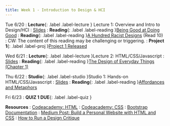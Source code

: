 ```yaml
---
title: Week 1 - Introduction to Design & HCI
---
```


Tue 6/20
: **Lecture**{: .label .label-lecture } Lecture 1: Overview and Intro to Design/HCI 
  : [Slides](#)
: **Reading**{: .label .label-reading }[Being Good at Doing Good](https://storage.googleapis.com/pub-tools-public-publication-data/pdf/45295.pdf)
: **Reading**{: .label .label-reading }[A Hundred Racist Designs](https://otlhogilegordon.medium.com/a-hundred-racist-designs-ff713cd5aa42) (Read 10)
  : CW: The content of this reading may be challenging or triggering.
: **Project 1**{: .label .label-proj }[Project 1 Released](#)

Wed 6/21
: **Lecture**{: .label .label-lecture }Lecture 2: HTML/CSS/Javascript
  : [Slides](#)
: **Reading**{: .label .label-reading }[The Design of Everyday Things (Chapter 1)](https://storage.googleapis.com/pub-tools-public-publication-data/pdf/45295.pdf)

Thu 6/22
: **Studio**{: .label .label-studio }Studio 1: Hands-on HTML/CSS/Javascript
  : [Slides](#)
: **Reading**{: .label .label-reading }[Affordances and Metaphors](https://www.joelonsoftware.com/2000/04/18/affordances-and-metaphors/)

Fri 6/23
: **QUIZ 1 DUE**{: .label .label-quiz }

**Resources**
: [Codeacademy: HTML](https://www.codecademy.com/learn/learn-html)
: [Codeacademy: CSS](https://www.codecademy.com/learn/learn-css)
: [Bootstrap Documentation](https://getbootstrap.com/docs/4.1/getting-started/introduction/)
: [Medium Post: Build a Personal Website with HTML and CSS](https://medium.com/@ianjsikes/build-a-personal-website-with-html-and-css-part-1-3013fb5dacd4)
: [How to Run a Design Critique](https://scottberkun.com/essays/23-how-to-run-a-design-critique/)
